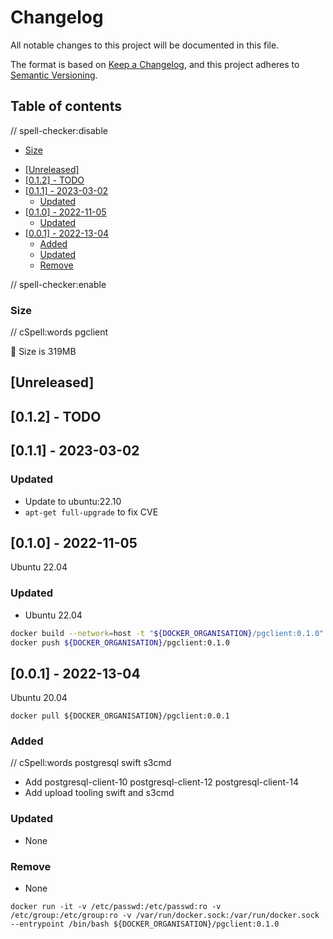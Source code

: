 # Changelog

<!-- markdown-link-check-disable -->

All notable changes to this project will be documented in this file.

The format is based on [Keep a Changelog](https://keepachangelog.com/en/1.0.0),
and this project adheres to [Semantic Versioning](https://semver.org/spec/v2.0.0.html).

## Table of contents

// spell-checker:disable

<!-- toc -->

  * [Size](#size)
- [[Unreleased]](#unreleased)
- [[0.1.2] - TODO](#012---todo)
- [[0.1.1] - 2023-03-02](#011---2023-03-02)
  * [Updated](#updated)
- [[0.1.0] - 2022-11-05](#010---2022-11-05)
  * [Updated](#updated-1)
- [[0.0.1] - 2022-13-04](#001---2022-13-04)
  * [Added](#added)
  * [Updated](#updated-2)
  * [Remove](#remove)

<!-- tocstop -->

// spell-checker:enable

### Size

// cSpell:words pgclient

🌈 Size is 319MB

## [Unreleased]

<!--lint disable no-undefined-references-->

## [0.1.2] - TODO

## [0.1.1] - 2023-03-02

### Updated

- Update to ubuntu:22.10
- `apt-get full-upgrade` to fix CVE

## [0.1.0] - 2022-11-05

Ubuntu 22.04

### Updated

- Ubuntu 22.04

```bash
docker build --network=host -t "${DOCKER_ORGANISATION}/pgclient:0.1.0" --squash .
docker push ${DOCKER_ORGANISATION}/pgclient:0.1.0
```

## [0.0.1] - 2022-13-04

Ubuntu 20.04

`docker pull ${DOCKER_ORGANISATION}/pgclient:0.0.1`

### Added

// cSpell:words postgresql swift s3cmd
- Add postgresql-client-10 postgresql-client-12 postgresql-client-14
- Add upload tooling swift and s3cmd

### Updated

- None

### Remove

- None

`docker run -it -v /etc/passwd:/etc/passwd:ro -v /etc/group:/etc/group:ro -v /var/run/docker.sock:/var/run/docker.sock --entrypoint /bin/bash ${DOCKER_ORGANISATION}/pgclient:0.1.0`

<!-- markdown-link-check-enable -->
